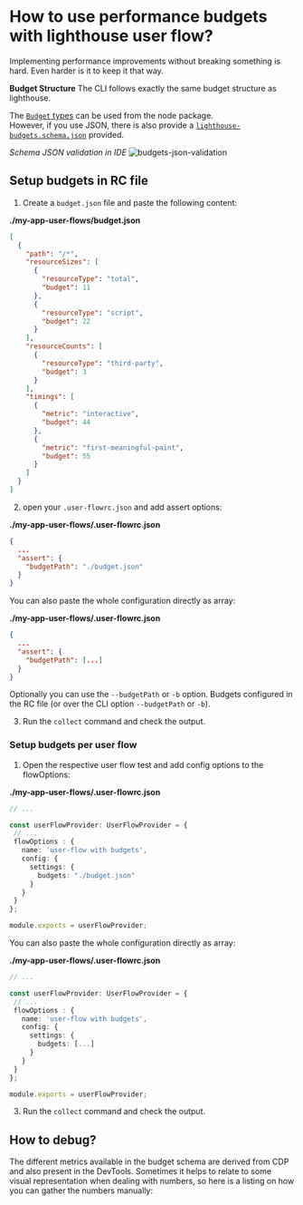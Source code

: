# How to use performance budgets with lighthouse user flow?

Implementing performance improvements without breaking something is hard. 
Even harder is it to keep it that way.

**Budget Structure**
The CLI follows exactly the same budget structure as lighthouse. 

The [`Budget` types](https://github.com/GoogleChrome/lighthouse/blob/89a61379e6bd0a55b94643b3ce583c00203c0fbc/types/lhr/budget.d.ts) can be used from the node package.  
However, if you use JSON, there is also provide a [`lighthouse-budgets.schema.json`](../src/lighthouse-budgets.schema.json) provided.

_Schema JSON validation in IDE_
![budgets-json-validation](https://user-images.githubusercontent.com/10064416/164541563-57379716-ec88-423b-9e5d-bd10d0c4a78d.PNG)

## Setup budgets in RC file

1. Create a `budget.json` file and paste the following content:  

**./my-app-user-flows/budget.json**
```json
[
  {
    "path": "/*",
    "resourceSizes": [
      {
        "resourceType": "total",
        "budget": 11
      },
      {
        "resourceType": "script",
        "budget": 22
      }
    ],
    "resourceCounts": [
      {
        "resourceType": "third-party",
        "budget": 3
      }
    ],
    "timings": [
      {
        "metric": "interactive",
        "budget": 44
      },
      {
        "metric": "first-meaningful-paint",
        "budget": 55
      }
    ]
  }
]
```

2. open your `.user-flowrc.json` and add assert options:

**./my-app-user-flows/.user-flowrc.json**
```json
{
  ...
  "assert": {
    "budgetPath": "./budget.json"
  }
}
```
You can also paste the whole configuration directly as array:

**./my-app-user-flows/.user-flowrc.json**
```json
{
  ...
  "assert": {
    "budgetPath": [...]
  }
}
```

Optionally you can use the `--budgetPath` or `-b` option.
Budgets configured in the RC file (or over the CLI option `--budgetPath` or `-b`).

3. Run the `collect` command and check the output.

### Setup budgets per user flow

1. Open the respective user flow test and add config options to the flowOptions:

**./my-app-user-flows/.user-flowrc.json**
 ```typescript
// ...

const userFlowProvider: UserFlowProvider = {
  // ...
  flowOptions : {
    name: 'user-flow with budgets',
    config: {
      settings: {
        budgets: "./budget.json"
      }
    }
  }
};

module.exports = userFlowProvider;
```
You can also paste the whole configuration directly as array:

**./my-app-user-flows/.user-flowrc.json**
 ```typescript
// ...

const userFlowProvider: UserFlowProvider = {
  // ...
  flowOptions : {
    name: 'user-flow with budgets',
    config: {
      settings: {
        budgets: [...]
      }
    }
  }
};

module.exports = userFlowProvider;
```
3. Run the `collect` command and check the output.

## How to debug?

The different metrics available in the budget schema are derived from CDP and also present in the DevTools.
Sometimes it helps to relate to some visual representation when dealing with numbers, so here is a listing on how you can gather the numbers manually:

